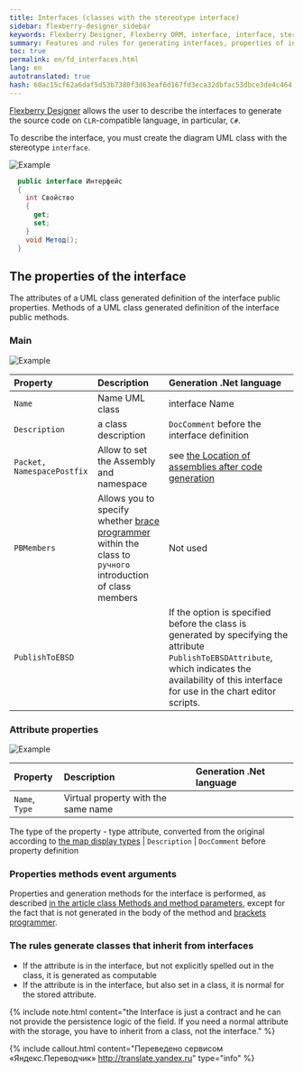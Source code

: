 ```yaml
---
title: Interfaces (classes with the stereotype interface)
sidebar: flexberry-designer_sidebar
keywords: Flexberry Designer, Flexberry ORM, interface, interface, stereotype, properties, interfaces, generation
summary: Features and rules for generating interfaces, properties of interfaces
toc: true
permalink: en/fd_interfaces.html
lang: en
autotranslated: true
hash: 60ac15cf62a6daf5d53b7380f3d63eaf6d167fd3eca32dbfac53dbce3de4c464
---
```


[Flexberry Designer](fd_flexberry-designer.html) allows the user to describe the interfaces to generate the source code on `CLR`-compatible language, in particular, `C#`.

To describe the interface, you must create the diagram UML class with the stereotype `interface`.

![Example](/images/pages/products/flexberry-designer/class-diagram/interface.png)

```csharp
  public interface Интерфейс
  {
    int Свойство
    {
      get;
      set;
    }
    void Метод();
  }
```

## The properties of the interface

The attributes of a UML class generated definition of the interface public properties.
Methods of a UML class generated definition of the interface public methods.

### Main

![Example](/images/pages/products/flexberry-designer/class-diagram/interfaceprop1.jpg)

Property | Description | Generation .Net language
:-------------------------|:----------------------------------|:---------------------------------------
`Name` | Name UML class | interface Name
`Description` | a class description | `DocComment` before the interface definition
`Packet, NamespacePostfix` | Allow to set the Assembly and namespace | see [the Location of assemblies after code generation](fo_location-assembly.html)
`PBMembers`| Allows you to specify whether [brace programmer](fo_programmer-brackets.html) within the class to `ручного` introduction of class members | Not used
`PublishToEBSD` | | If the option is specified before the class is generated by specifying the attribute `PublishToEBSDAttribute`, which indicates the availability of this interface for use in the chart editor scripts.

### Attribute properties

![Example](/images/pages/products/flexberry-designer/class-diagram/interfaceprop2.jpg)

Property | Description | Generation .Net language
:----------------|:------------------------------|:-----------------------------------
`Name`, `Type`| Virtual property with the same name
The type of the property - type attribute, converted from the original according to [the map display types](fd_types-map.html)
| `Description` | `DocComment` before property definition

### Properties methods event arguments

Properties and generation methods for the interface is performed, as described [in the article class Methods and method parameters](fd_methods-parameters.html), except for the fact that is not generated in the body of the method and [brackets programmer](fo_programmer-brackets.html).

### The rules generate classes that inherit from interfaces

* If the attribute is in the interface, but not explicitly spelled out in the class, it is generated as computable
* If the attribute is in the interface, but also set in a class, it is normal for the stored attribute.

{% include note.html content="the Interface is just a contract and he can not provide the persistence logic of the field. If you need a normal attribute with the storage, you have to inherit from a class, not the interface." %}



{% include callout.html content="Переведено сервисом «Яндекс.Переводчик» <http://translate.yandex.ru>" type="info" %}